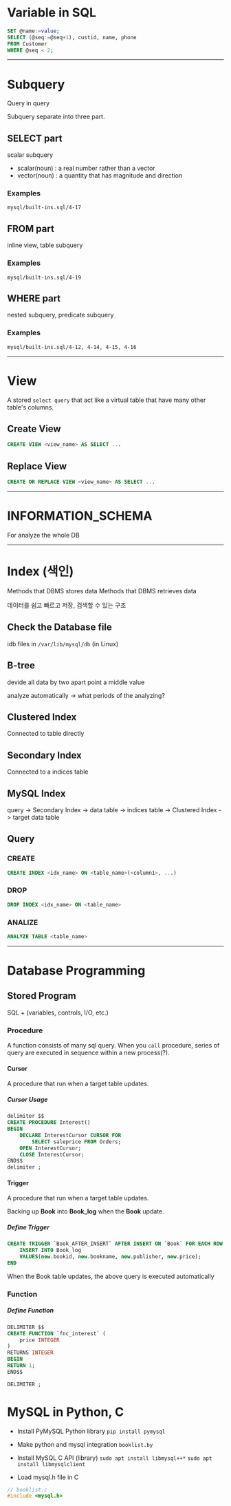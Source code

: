 # Variable in SQL
```sql
SET @name:=value;
SELECT (@seq:=@seq+1), custid, name, phone
FROM Customer
WHERE @seq < 2;
```

---

# Subquery
Query in query

Subquery separate into three part.

## SELECT part
scalar subquery

- scalar(noun) : a real number rather than a vector
- vector(noun) : a quantity that has magnitude and direction

### Examples
`mysql/built-ins.sql/4-17`

## FROM part
inline view, table subquery

### Examples
`mysql/built-ins.sql/4-19`

## WHERE part
nested subquery, predicate subquery

### Examples
`mysql/built-ins.sql/4-12, 4-14, 4-15, 4-16`

---

# View

A stored `select query` that act like a virtual table that have many other table's columns.

## Create View
```sql
CREATE VIEW <view_name> AS SELECT ...
```
## Replace View
```sql
CREATE OR REPLACE VIEW <view_name> AS SELECT ...
```

---

# INFORMATION_SCHEMA
For analyze the whole DB

---

# Index (색인)

Methods that DBMS stores data
Methods that DBMS retrieves data

데이터를 쉽고 빠르고 저장, 검색할 수 있는 구조

## Check the Database file
idb files in `/var/lib/mysql/db` (in Linux)

## B-tree

devide all data by two apart
point a middle value

analyze automatically -> what periods of the analyzing?

## Clustered Index
Connected to table directly

## Secondary Index
Connected to a indices table

## MySQL Index
query -> Secondary Index -> data table
-> indices table -> Clustered Index -> target data table

## Query
### CREATE
```sql
CREATE INDEX <idx_name> ON <table_name>(<column1>, ...)
```
### DROP
```sql
DROP INDEX <idx_name> ON <table_name>
```
### ANALIZE
```sql
ANALYZE TABLE <table_name>
```

---

# Database Programming

## Stored Program
SQL + (variables, controls, I/O, etc.)

### Procedure
A function consists of many sql query.
When you `call` procedure, series of query are executed in sequence within a new process(?).

#### Cursor
A procedure that run when a target table updates.

##### Cursor Usage
```sql
delimiter $$
CREATE PROCEDURE Interest()
BEGIN
    DECLARE InterestCursor CURSOR FOR
		SELECT saleprice FROM Orders;
    OPEN InterestCursor;
    CLOSE InterestCursor;
END$$
delimiter ;
```

#### Trigger
A procedure that run when a target table updates.

Backing up **Book** into **Book_log** when the **Book** update.

##### Define Trigger
```sql
CREATE TRIGGER `Book_AFTER_INSERT` AFTER INSERT ON `Book` FOR EACH ROW BEGIN
    INSERT INTO Book_log
    VALUES(new.bookid, new.bookname, new.publisher, new.price);
END
```

When the Book table updates, the above query is executed automatically

### Function



##### Define Function
```sql
DELIMITER $$
CREATE FUNCTION `fnc_interest` (
	price INTEGER
)
RETURNS INTEGER
BEGIN
RETURN 1;
END$$

DELIMITER ;
```


# MySQL in Python, C

- Install PyMySQL Python library
`pip install pymysql`

- Make python and mysql integration
`booklist.by`

- Install MySQL C API (library)
`sudo apt install libmysql++*`
`sudo apt install libmysqlclient`

- Load mysql.h file in C
```c
// booklist.c
#include <mysql.h>
```
